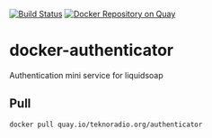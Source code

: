 [![Build Status](https://travis-ci.org/TeknoRadio/docker-authenticator.svg?branch=master)](https://travis-ci.org/TeknoRadio/docker-authenticator)
[![Docker Repository on Quay](https://quay.io/repository/teknoradio.org/authenticator/status "Docker Repository on Quay")](https://quay.io/repository/teknoradio.org/authenticator)

# docker-authenticator

Authentication mini service for liquidsoap 

## Pull

```
docker pull quay.io/teknoradio.org/authenticator
```
